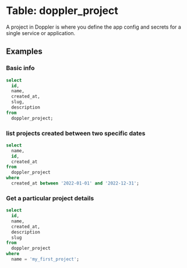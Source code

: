 # Table: doppler_project

A project in Doppler is where you define the app config and secrets for a single service or application.

## Examples

### Basic info

```sql
select
  id,
  name,
  created_at,
  slug,
  description
from
  doppler_project;
```

### list projects created between two specific dates

```sql
select
  name,
  id,
  created_at
from
  doppler_project
where
  created_at between '2022-01-01' and '2022-12-31';
```

### Get a particular project details

```sql
select
  id,
  name,
  created_at,
  description
  slug
from
  doppler_project
where
  name = 'my_first_project';
```
